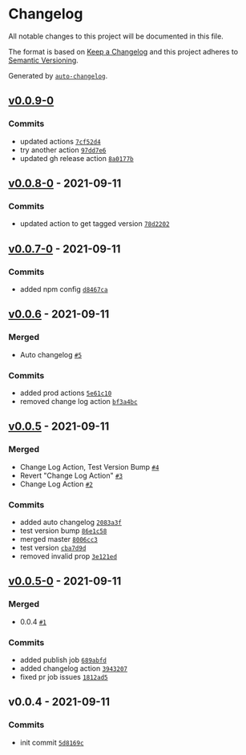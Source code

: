 # Changelog

All notable changes to this project will be documented in this file.

The format is based on [Keep a Changelog](https://keepachangelog.com/en/1.0.0/)
and this project adheres to [Semantic Versioning](https://semver.org/spec/v2.0.0.html).

Generated by [`auto-changelog`](https://github.com/CookPete/auto-changelog).

## [v0.0.9-0](https://github.com/dills122/patent-view-api/compare/v0.0.8-0...v0.0.9-0)

### Commits

- updated actions [`7cf52d4`](https://github.com/dills122/patent-view-api/commit/7cf52d418f300c1559ca9ad8d8409b5f4f8eade7)
- try another action [`97dd7e6`](https://github.com/dills122/patent-view-api/commit/97dd7e6610dae233310eeac1122f74472679d7ee)
- updated gh release action [`8a0177b`](https://github.com/dills122/patent-view-api/commit/8a0177b6d6cfb3e2ba18b5cd2dd04c7cbd7b033b)

## [v0.0.8-0](https://github.com/dills122/patent-view-api/compare/v0.0.7-0...v0.0.8-0) - 2021-09-11

### Commits

- updated action to get tagged version [`78d2202`](https://github.com/dills122/patent-view-api/commit/78d2202771cdfd099f461756574b883c6a11749e)

## [v0.0.7-0](https://github.com/dills122/patent-view-api/compare/v0.0.6...v0.0.7-0) - 2021-09-11

### Commits

- added npm config [`d8467ca`](https://github.com/dills122/patent-view-api/commit/d8467ca9b350d1c4b8d6ceefe47a83ba84e6f5df)

## [v0.0.6](https://github.com/dills122/patent-view-api/compare/v0.0.5...v0.0.6) - 2021-09-11

### Merged

- Auto changelog [`#5`](https://github.com/dills122/patent-view-api/pull/5)

### Commits

- added prod actions [`5e61c10`](https://github.com/dills122/patent-view-api/commit/5e61c1034d1456123f2f2095f5b2894984351261)
- removed change log action [`bf3a4bc`](https://github.com/dills122/patent-view-api/commit/bf3a4bcccafeda309c24c218d09bfc7d4dcb4917)

## [v0.0.5](https://github.com/dills122/patent-view-api/compare/v0.0.5-0...v0.0.5) - 2021-09-11

### Merged

- Change Log Action, Test Version Bump [`#4`](https://github.com/dills122/patent-view-api/pull/4)
- Revert "Change Log Action" [`#3`](https://github.com/dills122/patent-view-api/pull/3)
- Change Log Action [`#2`](https://github.com/dills122/patent-view-api/pull/2)

### Commits

- added auto changelog [`2083a3f`](https://github.com/dills122/patent-view-api/commit/2083a3f60d338b624d77e3dd7e8ae97e2e3e6ba4)
- test version bump [`86e1c58`](https://github.com/dills122/patent-view-api/commit/86e1c58a5337caa2d4a82a81efad7f32b4f5c67e)
- merged master [`8006cc3`](https://github.com/dills122/patent-view-api/commit/8006cc3f8744a79cc3b4d2e5510035d121dd1b6f)
- test version [`cba7d9d`](https://github.com/dills122/patent-view-api/commit/cba7d9deafcf3ce5c05f6b7278a075a90a0cbcf2)
- removed invalid prop [`3e121ed`](https://github.com/dills122/patent-view-api/commit/3e121ed4a1f1e25eafbe14aade4e0ed45910bf82)

## [v0.0.5-0](https://github.com/dills122/patent-view-api/compare/v0.0.4...v0.0.5-0) - 2021-09-11

### Merged

- 0.0.4 [`#1`](https://github.com/dills122/patent-view-api/pull/1)

### Commits

- added publish job [`689abfd`](https://github.com/dills122/patent-view-api/commit/689abfd1f0736bab908b868d2df1f3925a3c1fb6)
- added changelog action [`3943207`](https://github.com/dills122/patent-view-api/commit/3943207260ebcd3ec92404b6d1b333c97bf60cc2)
- fixed pr job issues [`1812ad5`](https://github.com/dills122/patent-view-api/commit/1812ad53247820054fc0a8b2d5522de66abe8bf4)

## v0.0.4 - 2021-09-11

### Commits

- init commit [`5d8169c`](https://github.com/dills122/patent-view-api/commit/5d8169ce7e20a7066bfed9eba301d3a241676794)
